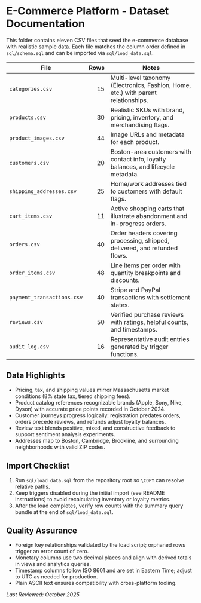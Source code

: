 ﻿# E-Commerce Platform - Dataset Documentation

This folder contains eleven CSV files that seed the e-commerce database with realistic sample data. Each file matches the column order defined in `sql/schema.sql` and can be imported via `sql/load_data.sql`.

| File | Rows | Notes |
| --- | ---: | --- |
| `categories.csv` | 15 | Multi-level taxonomy (Electronics, Fashion, Home, etc.) with parent relationships. |
| `products.csv` | 30 | Realistic SKUs with brand, pricing, inventory, and merchandising flags. |
| `product_images.csv` | 44 | Image URLs and metadata for each product. |
| `customers.csv` | 20 | Boston-area customers with contact info, loyalty balances, and lifecycle metadata. |
| `shipping_addresses.csv` | 25 | Home/work addresses tied to customers with default flags. |
| `cart_items.csv` | 11 | Active shopping carts that illustrate abandonment and in-progress orders. |
| `orders.csv` | 40 | Order headers covering processing, shipped, delivered, and refunded flows. |
| `order_items.csv` | 48 | Line items per order with quantity breakpoints and discounts. |
| `payment_transactions.csv` | 40 | Stripe and PayPal transactions with settlement states. |
| `reviews.csv` | 50 | Verified purchase reviews with ratings, helpful counts, and timestamps. |
| `audit_log.csv` | 16 | Representative audit entries generated by trigger functions. |

## Data Highlights
- Pricing, tax, and shipping values mirror Massachusetts market conditions (8% state tax, tiered shipping fees).
- Product catalog references recognizable brands (Apple, Sony, Nike, Dyson) with accurate price points recorded in October 2024.
- Customer journeys progress logically: registration predates orders, orders precede reviews, and refunds adjust loyalty balances.
- Review text blends positive, mixed, and constructive feedback to support sentiment analysis experiments.
- Addresses map to Boston, Cambridge, Brookline, and surrounding neighborhoods with valid ZIP codes.

## Import Checklist
1. Run `sql/load_data.sql` from the repository root so `\COPY` can resolve relative paths.
2. Keep triggers disabled during the initial import (see README instructions) to avoid recalculating inventory or loyalty metrics.
3. After the load completes, verify row counts with the summary query bundle at the end of `sql/load_data.sql`.

## Quality Assurance
- Foreign key relationships validated by the load script; orphaned rows trigger an error count of zero.
- Monetary columns use two decimal places and align with derived totals in views and analytics queries.
- Timestamp columns follow ISO 8601 and are set in Eastern Time; adjust to UTC as needed for production.
- Plain ASCII text ensures compatibility with cross-platform tooling.

_Last Reviewed: October 2025_
